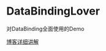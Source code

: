 # DataBindingLover
对DataBinding全面使用的Demo

[博客详细讲解](https://juejin.im/post/5d89d9f8f265da03f2340e2b)
